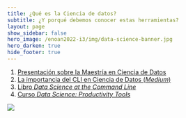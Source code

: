 ```yaml
---
title: ¿Qué es la Ciencia de datos?
subtitle: ¿Y porqué debemos conocer estas herramientas?
layout: page
show_sidebar: false
hero_image: /enoan2022-i3/img/data-science-banner.jpg
hero_darken: true
hide_footer: true
---
```



1. [Presentación sobre la Maestría en Ciencia de Datos](https://github.com/mcd-unison/curso-hpcd/raw/main/intro/MCD-rapida.pdf)
2. [La importancia del CLI en Ciencia de Datos (*Medium*)](https://towardsdatascience.com/should-you-pick-up-linux-skills-for-data-science-in-2021-9458736d156a)
3. [Libro *Data Science at the Command Line*](https://datascienceatthecommandline.com/2e/)
4. [Curso *Data Science: Productivity Tools*](https://www.edx.org/course/data-science-productivity-tools)


![](https://enoan2022.eventos.cimat.mx/sites/enoan2022/files/logos-enoan2022-1.png)
